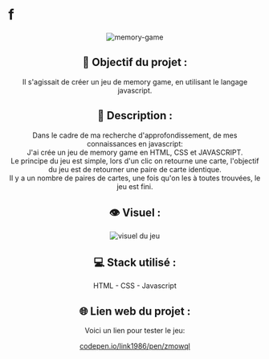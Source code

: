 # f

<div align=center><img src="https://user-images.githubusercontent.com/27373255/131180724-f4b371b2-087a-4067-87bf-7550af64d3f5.png" alt="memory-game"/></div>
<h2 align=center>🎯 Objectif du projet :</h2>
<p align=center>Il s'agissait de créer un jeu de memory game, en utilisant le langage javascript.</p>

<h2 align=center>📝 Description :</h2>

<p align=center>Dans le cadre de ma recherche d'approfondissement, de mes connaissances en javascript:</br>
J'ai crée un jeu de memory game en HTML, CSS et JAVASCRIPT.</br>
Le principe du jeu est simple, lors d'un clic on retourne une carte, l'objectif du jeu est de retourner une paire de carte identique.</br>
Il y a un nombre de paires de cartes, une fois qu'on les à toutes trouvées, le jeu est fini.</p>

<h2 align=center>👁️ Visuel :</h2>
<div align=center><img src="https://i.postimg.cc/XvK18NBm/memory.jpg" alt="visuel du jeu"</div>

<h2 align=center>💻 Stack utilisé :</h2>

<p align=center>HTML - CSS - Javascript</p>

<h2 align=center>🌐 Lien web du projet :</h2>

<p align=center>Voici un lien pour tester le jeu:

  <a title="https://codepen.io/Link1986/pen/ZmoWqL" role="link" target="_blank" class="text-bold" rel="noopener noreferrer" href="https://codepen.io/Link1986/pen/ZmoWqL">codepen.io/link1986/pen/zmowql</a></p>
